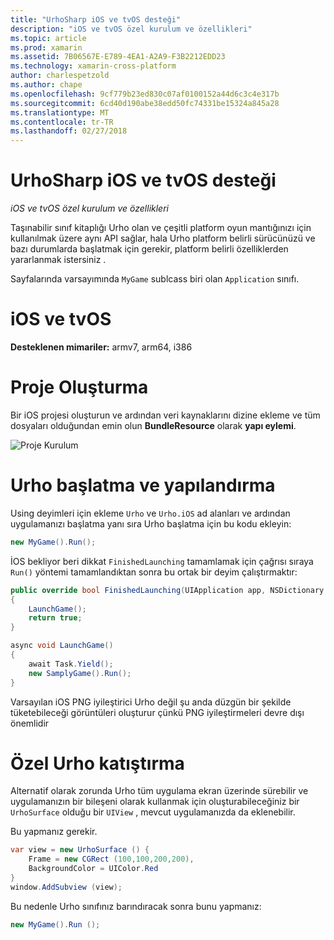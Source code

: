 ```yaml
---
title: "UrhoSharp iOS ve tvOS desteği"
description: "iOS ve tvOS özel kurulum ve özellikleri"
ms.topic: article
ms.prod: xamarin
ms.assetid: 7B06567E-E789-4EA1-A2A9-F3B2212EDD23
ms.technology: xamarin-cross-platform
author: charlespetzold
ms.author: chape
ms.openlocfilehash: 9cf779b23ed830c07af0100152a44d6c3c4e317b
ms.sourcegitcommit: 6cd40d190abe38edd50fc74331be15324a845a28
ms.translationtype: MT
ms.contentlocale: tr-TR
ms.lasthandoff: 02/27/2018
---
```

# <a name="urhosharp-ios-and-tvos-support"></a>UrhoSharp iOS ve tvOS desteği

_iOS ve tvOS özel kurulum ve özellikleri_

Taşınabilir sınıf kitaplığı Urho olan ve çeşitli platform oyun mantığınızı için kullanılmak üzere aynı API sağlar, hala Urho platform belirli sürücünüzü ve bazı durumlarda başlatmak için gerekir, platform belirli özelliklerden yararlanmak istersiniz .

Sayfalarında varsayımında `MyGame` sublcass biri olan `Application` sınıfı.

# <a name="ios-and-tvos"></a>iOS ve tvOS

**Desteklenen mimariler:** armv7, arm64, i386

# <a name="creating-a-project"></a>Proje Oluşturma

Bir iOS projesi oluşturun ve ardından veri kaynaklarını dizine ekleme ve tüm dosyaları olduğundan emin olun **BundleResource** olarak **yapı eylemi**.

![Proje Kurulum](ios-images/image-4.png "kaynakları dizine veri ekleme")

# <a name="configuring-and-launching-urho"></a>Urho başlatma ve yapılandırma

Using deyimleri için ekleme `Urho` ve `Urho.iOS` ad alanları ve ardından uygulamanızı başlatma yanı sıra Urho başlatma için bu kodu ekleyin:

```csharp
new MyGame().Run();
```

İOS bekliyor beri dikkat `FinishedLaunching` tamamlamak için çağrısı sıraya `Run()` yöntemi tamamlandıktan sonra bu ortak bir deyim çalıştırmaktır:

```csharp
public override bool FinishedLaunching(UIApplication app, NSDictionary options)
{
    LaunchGame();
    return true;
}

async void LaunchGame()
{
    await Task.Yield();
    new SamplyGame().Run();
}
```

Varsayılan iOS PNG iyileştirici Urho değil şu anda düzgün bir şekilde tüketebileceği görüntüleri oluşturur çünkü PNG iyileştirmeleri devre dışı önemlidir

# <a name="custom-embedding-of-urho"></a>Özel Urho katıştırma

Alternatif olarak zorunda Urho tüm uygulama ekran üzerinde sürebilir ve uygulamanızın bir bileşeni olarak kullanmak için oluşturabileceğiniz bir `UrhoSurface` olduğu bir `UIView` , mevcut uygulamanızda da eklenebilir.

Bu yapmanız gerekir.

```csharp
var view = new UrhoSurface () {
    Frame = new CGRect (100,100,200,200),
    BackgroundColor = UIColor.Red
}
window.AddSubview (view);
```

Bu nedenle Urho sınıfınız barındıracak sonra bunu yapmanız:

```csharp
new MyGame().Run ();
```


